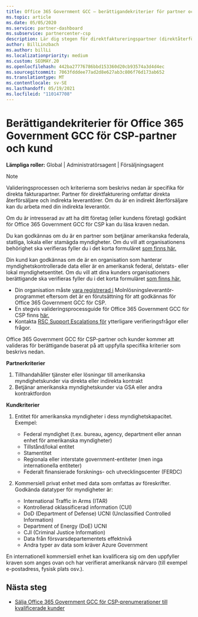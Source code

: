 ```yaml
---
title: Office 365 Government GCC – berättigandekriterier för partner och kunder
ms.topic: article
ms.date: 05/05/2020
ms.service: partner-dashboard
ms.subservice: partnercenter-csp
description: Lär dig stegen för direktfaktureringspartner (direktåterförsäljare, indirekta leverantörer) för att verifiera partner och kunder för Office 365 Government GCC för CSP.
author: BillLinzbach
ms.author: billLi
ms.localizationpriority: medium
ms.custom: SEOMAY.20
ms.openlocfilehash: 442ba27776786bbd153360d20cb93574a3d4d4ec
ms.sourcegitcommit: 7063fdddee77ad2d8e627ab3c806f76d173ab652
ms.translationtype: MT
ms.contentlocale: sv-SE
ms.lasthandoff: 05/19/2021
ms.locfileid: "110147708"
---
```

# <a name="office-365-government-gcc-for-csp-partner-and-customer-eligibility-criteria"></a>Berättigandekriterier för Office 365 Government GCC för CSP-partner och kund 

**Lämpliga roller:** Global | Administratörsagent | Försäljningsagent

>[!NOTE]
>Valideringsprocessen och kriterierna som beskrivs nedan är specifika för direkta fakturapartner. Partner för direktfakturering omfattar direkta återförsäljare och indirekta leverantörer.  Om du är en indirekt återförsäljare kan du arbeta med din indirekta leverantör.

Om du är intresserad av att ha ditt företag (eller kundens företag) godkänt för Office 365 Government GCC för CSP kan du läsa kraven nedan.

Du kan godkännas om du är en partner som betjänar amerikanska federala, statliga, lokala eller stamägda myndigheter. Om du vill att organisationens behörighet ska verifieras fyller du i det korta formuläret [som finns här.](https://products.office.com/government/eligibility-validation?ReqType=CSPPartner)

Din kund kan godkännas om de är en organisation som hanterar myndighetskontrollerade data eller är en amerikansk federal, delstats- eller lokal myndighetsentitet. Om du vill att dina kunders organisationers berättigande ska verifieras fyller du i det korta formuläret [som finns här.](https://products.office.com/government/eligibility-validation?ReqType=CSPCustomer) 

-   Din organisation måste [vara registrerad i](https://partnercenter.microsoft.com/partner/cloud-solution-provider) Molnlösningsleverantör-programmet eftersom det är en förutsättning för att godkännas för Office 365 Government GCC för CSP.
-   En stegvis valideringsprocessguide för Office 365 Government GCC för CSP finns [här.](https://go.microsoft.com/fwlink/?linkid=2007323)
-   Kontakta [RSC Support Escalations för](mailto:usgcce@microsoft.com) ytterligare verifieringsfrågor eller frågor.

Office 365 Government GCC för CSP-partner och kunder kommer att valideras för berättigande baserat på att uppfylla specifika kriterier som beskrivs nedan.

**Partnerkriterier**
1.  Tillhandahåller tjänster eller lösningar till amerikanska myndighetskunder via direkta eller indirekta kontrakt
2.  Betjänar amerikanska myndighetskunder via GSA eller andra kontraktfordon

**Kundkriterier**
1.  Entitet för amerikanska myndigheter i dess myndighetskapacitet. Exempel:
 
    -  Federal myndighet (t.ex. bureau, agency, department eller annan enhet för amerikanska myndigheter)
    -   Tillstånd/lokal entitet 
    -   Stamentitet
    -   Regionala eller interstate government-entiteter (men inga internationella entiteter)
    -   Federalt finansierade forsknings- och utvecklingscenter (FERDC)

2.  Kommersiell privat enhet med data som omfattas av föreskrifter. Godkända datatyper för myndigheter är: 
    -   International Traffic in Arms (ITAR)
    -   Kontrollerad oklassificerad information (CUI)
    -   DoD (Department of Defense) UCNI (Unclassified Controlled Information)
    -   Department of Energy (DoE) UCNI
    -   CJI (Criminal Justice Information)
    -   Data från försvarsdepartementets effektnivå
    -   Andra typer av data som kräver Azure Government

En internationell kommersiell enhet kan kvalificera sig om den uppfyller kraven som anges ovan och har verifierat amerikansk närvaro (till exempel e-postadress, fysisk plats osv.).

## <a name="next-steps"></a>Nästa steg

- [Sälja Office 365 Government GCC för CSP-prenumerationer till kvalificerade kunder](csp-gcc-overview.md)